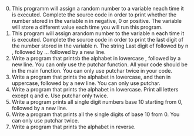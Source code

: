 0. This programm will assign a random number to a variable neach time it is executed. Complete the source code in order to print whether the number stored in the variable n in negative, 0 or positive. The variable will store a different value each time you will run this program.
1. This program will assign arandom number to the variable n each time it is executed. Complete the source code in order to print the last digit of the number stored in the variable n. The string Last digit of followed by n , followed by ... followed by a new line.
2. Write a program that printsb the alphabet in lowercase , followed by a new line. You can only use the putchar function. All your code should be in the main function. You can only use putchar twice in your code.
3. Write a program that prints the alphabet in lowercase, and then in uppercase, followed by a new line. You can only use putchar.
4. Write a program that prints the alphabet in lowercase. Print all letters except q and e. Use putchar only twice.
5. Write a program prints all single digit numbers base 10 starting from 0, followed by a new line.
6. Write a program that prints all the single digits of base 10 from 0. You can only use putchar twice.
7. Write a program that prints the alphabet in reverse.
